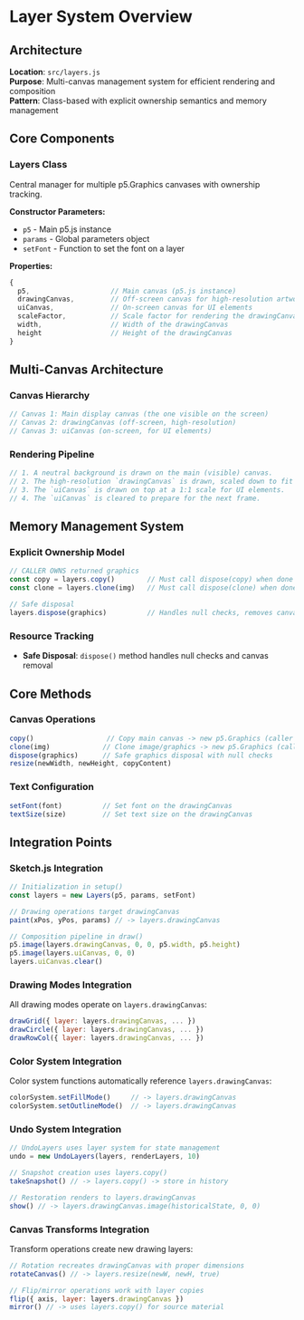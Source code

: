 # Layer System Overview

## Architecture

**Location**: `src/layers.js`  
**Purpose**: Multi-canvas management system for efficient rendering and composition  
**Pattern**: Class-based with explicit ownership semantics and memory management

## Core Components

### Layers Class
Central manager for multiple p5.Graphics canvases with ownership tracking.

**Constructor Parameters:**
- `p5` - Main p5.js instance
- `params` - Global parameters object
- `setFont` - Function to set the font on a layer

**Properties:**
```javascript
{
  p5,                    // Main canvas (p5.js instance)
  drawingCanvas,         // Off-screen canvas for high-resolution artwork
  uiCanvas,              // On-screen canvas for UI elements
  scaleFactor,           // Scale factor for rendering the drawingCanvas on the main canvas
  width,                 // Width of the drawingCanvas
  height                 // Height of the drawingCanvas
}
```

## Multi-Canvas Architecture

### Canvas Hierarchy
```javascript
// Canvas 1: Main display canvas (the one visible on the screen)
// Canvas 2: drawingCanvas (off-screen, high-resolution)
// Canvas 3: uiCanvas (on-screen, for UI elements)
```

### Rendering Pipeline
```javascript
// 1. A neutral background is drawn on the main (visible) canvas.
// 2. The high-resolution `drawingCanvas` is drawn, scaled down to fit the viewport.
// 3. The `uiCanvas` is drawn on top at a 1:1 scale for UI elements.
// 4. The `uiCanvas` is cleared to prepare for the next frame.
```

## Memory Management System

### Explicit Ownership Model
```javascript
// CALLER OWNS returned graphics
const copy = layers.copy()        // Must call dispose(copy) when done
const clone = layers.clone(img)   // Must call dispose(clone) when done

// Safe disposal
layers.dispose(graphics)          // Handles null checks, removes canvas
```

### Resource Tracking
- **Safe Disposal**: `dispose()` method handles null checks and canvas removal

## Core Methods

### Canvas Operations
```javascript
copy()                  // Copy main canvas -> new p5.Graphics (caller owns)
clone(img)             // Clone image/graphics -> new p5.Graphics (caller owns)  
dispose(graphics)      // Safe graphics disposal with null checks
resize(newWidth, newHeight, copyContent)
```

### Text Configuration
```javascript
setFont(font)          // Set font on the drawingCanvas
textSize(size)         // Set text size on the drawingCanvas
```

## Integration Points

### Sketch.js Integration
```javascript
// Initialization in setup()
const layers = new Layers(p5, params, setFont)

// Drawing operations target drawingCanvas
paint(xPos, yPos, params) // -> layers.drawingCanvas

// Composition pipeline in draw()
p5.image(layers.drawingCanvas, 0, 0, p5.width, p5.height)
p5.image(layers.uiCanvas, 0, 0)
layers.uiCanvas.clear()
```

### Drawing Modes Integration
All drawing modes operate on `layers.drawingCanvas`:
```javascript
drawGrid({ layer: layers.drawingCanvas, ... })
drawCircle({ layer: layers.drawingCanvas, ... })
drawRowCol({ layer: layers.drawingCanvas, ... })
```

### Color System Integration
Color system functions automatically reference `layers.drawingCanvas`:
```javascript
colorSystem.setFillMode()     // -> layers.drawingCanvas
colorSystem.setOutlineMode()  // -> layers.drawingCanvas
```

### Undo System Integration
```javascript
// UndoLayers uses layer system for state management
undo = new UndoLayers(layers, renderLayers, 10)

// Snapshot creation uses layers.copy()
takeSnapshot() // -> layers.copy() -> store in history

// Restoration renders to layers.drawingCanvas
show() // -> layers.drawingCanvas.image(historicalState, 0, 0)
```

### Canvas Transforms Integration
Transform operations create new drawing layers:
```javascript
// Rotation recreates drawingCanvas with proper dimensions
rotateCanvas() // -> layers.resize(newW, newH, true)

// Flip/mirror operations work with layer copies
flip({ axis, layer: layers.drawingCanvas })
mirror() // -> uses layers.copy() for source material
```